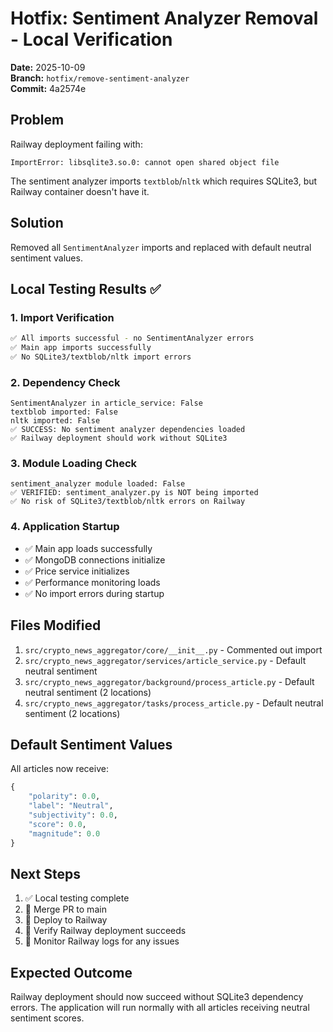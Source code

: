 # Hotfix: Sentiment Analyzer Removal - Local Verification

**Date:** 2025-10-09  
**Branch:** `hotfix/remove-sentiment-analyzer`  
**Commit:** 4a2574e

## Problem
Railway deployment failing with:
```
ImportError: libsqlite3.so.0: cannot open shared object file
```

The sentiment analyzer imports `textblob`/`nltk` which requires SQLite3, but Railway container doesn't have it.

## Solution
Removed all `SentimentAnalyzer` imports and replaced with default neutral sentiment values.

## Local Testing Results ✅

### 1. Import Verification
```bash
✅ All imports successful - no SentimentAnalyzer errors
✅ Main app imports successfully
✅ No SQLite3/textblob/nltk import errors
```

### 2. Dependency Check
```
SentimentAnalyzer in article_service: False
textblob imported: False
nltk imported: False
✅ SUCCESS: No sentiment analyzer dependencies loaded
✅ Railway deployment should work without SQLite3
```

### 3. Module Loading Check
```
sentiment_analyzer module loaded: False
✅ VERIFIED: sentiment_analyzer.py is NOT being imported
✅ No risk of SQLite3/textblob/nltk errors on Railway
```

### 4. Application Startup
- ✅ Main app loads successfully
- ✅ MongoDB connections initialize
- ✅ Price service initializes
- ✅ Performance monitoring loads
- ✅ No import errors during startup

## Files Modified
1. `src/crypto_news_aggregator/core/__init__.py` - Commented out import
2. `src/crypto_news_aggregator/services/article_service.py` - Default neutral sentiment
3. `src/crypto_news_aggregator/background/process_article.py` - Default neutral sentiment (2 locations)
4. `src/crypto_news_aggregator/tasks/process_article.py` - Default neutral sentiment (2 locations)

## Default Sentiment Values
All articles now receive:
```python
{
    "polarity": 0.0,
    "label": "Neutral",
    "subjectivity": 0.0,
    "score": 0.0,
    "magnitude": 0.0
}
```

## Next Steps
1. ✅ Local testing complete
2. 🔄 Merge PR to main
3. 🔄 Deploy to Railway
4. 🔄 Verify Railway deployment succeeds
5. 🔄 Monitor Railway logs for any issues

## Expected Outcome
Railway deployment should now succeed without SQLite3 dependency errors. The application will run normally with all articles receiving neutral sentiment scores.
